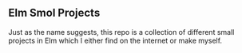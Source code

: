 ## Elm Smol Projects

Just as the name suggests, this repo is a collection of different small projects in Elm which I either find on the internet or make myself.
